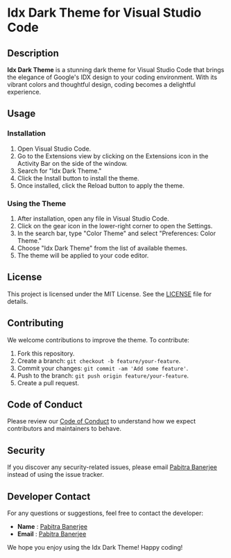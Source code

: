 # Idx Dark Theme for Visual Studio Code

## Description

**Idx Dark Theme** is a stunning dark theme for Visual Studio Code that brings the elegance of Google's IDX design to your coding environment. With its vibrant colors and thoughtful design, coding becomes a delightful experience.

## Usage

### Installation

1. Open Visual Studio Code.
2. Go to the Extensions view by clicking on the Extensions icon in the Activity Bar on the side of the window.
3. Search for "Idx Dark Theme."
4. Click the Install button to install the theme.
5. Once installed, click the Reload button to apply the theme.

### Using the Theme

1. After installation, open any file in Visual Studio Code.
2. Click on the gear icon in the lower-right corner to open the Settings.
3. In the search bar, type "Color Theme" and select "Preferences: Color Theme."
4. Choose "Idx Dark Theme" from the list of available themes.
5. The theme will be applied to your code editor.

## License

This project is licensed under the MIT License. See the [LICENSE](LICENSE) file for details.

## Contributing

We welcome contributions to improve the theme. To contribute:

1. Fork this repository.
2. Create a branch: `git checkout -b feature/your-feature`.
3. Commit your changes: `git commit -am 'Add some feature'`.
4. Push to the branch: `git push origin feature/your-feature`.
5. Create a pull request.

## Code of Conduct

Please review our [Code of Conduct](CODE_OF_CONDUCT.md) to understand how we expect contributors and maintainers to behave.

## Security

If you discover any security-related issues, please email [Pabitra Banerjee](mailto:rockstarpabitra2204@gmail.com) instead of using the issue tracker.

## Developer Contact

For any questions or suggestions, feel free to contact the developer:

- **Name** : [Pabitra Banerjee](https://pabitrabanerjee.me)
- **Email** : [Pabitra Banerjee](mailto:rockstarpabitra2204@gmail.com)

We hope you enjoy using the Idx Dark Theme! Happy coding!